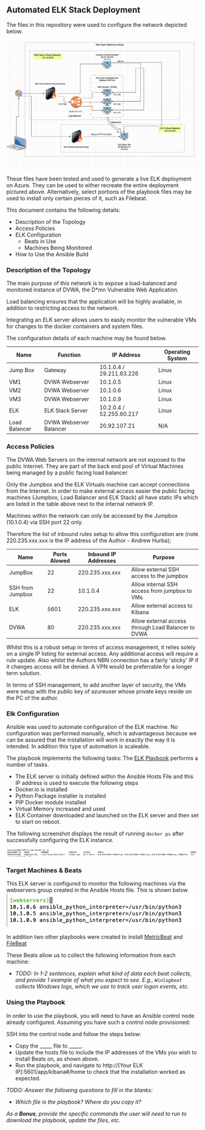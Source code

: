 ## Automated ELK Stack Deployment

The files in this repository were used to configure the network depicted below.

![Network Diagram](Diagrams/ELKStackVMDiagram.png)

These files have been tested and used to generate a live ELK deployment on Azure. They can be used to either recreate the entire deployment pictured above. Alternatively, select portions of the playbook files may be used to install only certain pieces of it, such as Filebeat.

This document contains the following details:
- Description of the Topology
- Access Policies
- ELK Configuration
  - Beats in Use
  - Machines Being Monitored
- How to Use the Ansible Build


### Description of the Topology

The main purpose of this network is to expose a load-balanced and monitored instance of DVWA, the D*mn Vulnerable Web Application.

Load balancing ensures that the application will be highly available, in addition to restricting access to the network.

Integrating an ELK server allows users to easily monitor the vulnerable VMs for changes to the docker containers and system files.

The configuration details of each machine may be found below.

| Name     | Function | IP Address | Operating System |
|----------|----------|------------|------------------|
| Jump Box | Gateway  | 10.1.0.4 / 29.211.83.226  | Linux            |
| VM1      | DVWA Webserver | 10.1.0.5 |  Linux      |
| VM2      | DVWA Webserver | 10.1.0.6   |Linux       |
| VM3      | DVWA Webserver | 10.1.0.9    |Linux      |
| ELK      | ELK Stack Server | 10.2.0.4 / 52.255.60.217  |Linux      |
| Load Balancer | DVWA Webserver Balancer| 20.92.107.21| N/A|

### Access Policies

The DVWA Web Servers on the internal network are not exposed to the public Internet. They are part of the back end pool of Virtual Machines being managed by a public facing load balancer.

Only the Jumpbox and the ELK Virtuals machine can accept connections from the Internet. In order to make external access easier the public facing machines (Jumpbox, Load Balancer and ELK Stack) all have static IPs which are listed in the table above next to the internal network IP.

Machines within the network can only be accessed by the Jumpbox (10.1.0.4) via SSH port 22 only.

Therefore the list of inbound rules setup to allow this configuration are (note 220.235.xxx.xxx is the IP address of the Author - Andrew Hurba);

| Name     | Ports Alowed | Inbound IP Addresses | Purpose |
|----------|---------------------|----------------------|------------|
| JumpBox | 22             | 220.235.xxx.xxx   | Allow external SSH access to the jumpbox
| SSH from Jumpbox | 22 | 10.1.0.4 | Allow internal SSH access from jumpbox to VMs
| ELK | 5601 | 220.235.xxx.xxx | Allow external access to Kibana |
| DVWA | 80 | 220.235.xxx.xxx | Allow external access through Load Balancer to DVWA|

Whilst this is a robust setup in terms of access management, it relies solely on a single IP listing for external access. Any additional access will require a rule update. Also whilst the Authors NBN connection has a fairly 'sticky' IP if it changes access will be denied. A VPN would be preferrable for a longer term solution.

In terms of SSH management, to add another layer of security, the VMs were setup with the public key of azureuser whose private keys reside on the PC of the author.


### Elk Configuration

Ansible was used to automate configuration of the ELK machine. No configuration was performed manually, which is advantageous because we can be assured that the installation will work in exactly the way it is intended. In addition this type of automation is scaleable.

The playbook implements the following tasks:
The [ELK Playbook](Ansible/ELKInstallPlaybook.yml) performs a number of tasks.

- The ELK server is initially defined within the Ansible Hosts File and this IP address is used to execute the following steps
- Docker.io is installed
- Python Package installer is installed
- PIP Docker module installed
- Virtual Memory increased and used
- ELK Container downloaded and launched on the ELK server and then set to start on reboot.

The following screenshot displays the result of running `docker ps` after successfully configuring the ELK instance.

![ELK Container Running](Diagrams/ELKDockerRunning.png)

### Target Machines & Beats
This ELK server is configured to monitor the following machines via the webservers group created in the Ansible Hosts file. This is shown below
![Ansible Webserver Host group](Diagrams/AnsibleHostFile.png)

In addition two other playbooks were created to install [MetricBeat](Ansible/MetricBeatInstallPlaybook.yml) and [FileBeat](Ansible/FileBeatInstallPlaybook.yml)

These Beats allow us to collect the following information from each machine:
- _TODO: In 1-2 sentences, explain what kind of data each beat collects, and provide 1 example of what you expect to see. E.g., `Winlogbeat` collects Windows logs, which we use to track user logon events, etc._

### Using the Playbook
In order to use the playbook, you will need to have an Ansible control node already configured. Assuming you have such a control node provisioned: 

SSH into the control node and follow the steps below:
- Copy the _____ file to _____.
- Update the hosts file to include the IP addresses of the VMs you wish to install Beats on, as shown above.
- Run the playbook, and navigate to http://[Your ELK IP]:5601/app/kibana#/home to check that the installation worked as expected.

_TODO: Answer the following questions to fill in the blanks:_
- _Which file is the playbook? Where do you copy it?_


_As a **Bonus**, provide the specific commands the user will need to run to download the playbook, update the files, etc._